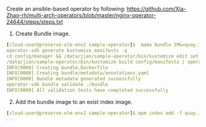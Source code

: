 Create an ansible-based operator by following: https://github.com/Xia-Zhao-rh/multi-arch-operators/blob/master/nginx-operator-24644/steps/steps.txt

1. Create Bundle image.
```yaml
[cloud-user@preserve-olm-env2 sample-operator]$  make bundle IMG=quay.io/olmqe/sample-operator@sha256:b4bd0b50ee0b1630d7b5da4d8c1c604fc154b1cea420c34d42615f9da2e9d770
operator-sdk generate kustomize manifests -q
cd config/manager && /data/jian/sample-operator/bin/kustomize edit set image controller=quay.io/olmqe/sample-operator@sha256:b4bd0b50ee0b1630d7b5da4d8c1c604fc154b1cea420c34d42615f9da2e9d770
/data/jian/sample-operator/bin/kustomize build config/manifests | operator-sdk generate bundle -q --overwrite --version 0.0.1  
INFO[0000] Creating bundle.Dockerfile                   
INFO[0000] Creating bundle/metadata/annotations.yaml    
INFO[0000] Bundle metadata generated suceessfully       
operator-sdk bundle validate ./bundle
INFO[0000] All validation tests have completed successfully
```
2. Add the bundle image to an exist index image.
```yaml
[cloud-user@preserve-olm-env2 sample-operator]$ opm index add -f quay.io/olmqe/learn-operator-index:v1 -b quay.io/olmqe/sample-operator-bundle@sha256:3487d4327c469d549d948d01ada0cd28a39e44941603c19e2cce27f2ce559300 -t quay.io/olmqe/learn-operator-index:v1
...
```
